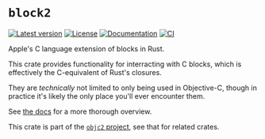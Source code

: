 # `block2`

[![Latest version](https://badgen.net/crates/v/block2)](https://crates.io/crates/block2)
[![License](https://badgen.net/badge/license/MIT/blue)](https://github.com/madsmtm/objc2/blob/master/LICENSE.txt)
[![Documentation](https://docs.rs/block2/badge.svg)](https://docs.rs/block2/)
[![CI](https://github.com/madsmtm/objc2/actions/workflows/ci.yml/badge.svg)](https://github.com/madsmtm/objc2/actions/workflows/ci.yml)

Apple's C language extension of blocks in Rust.

This crate provides functionality for interracting with C blocks, which is
effectively the C-equivalent of Rust's closures.

They are _technically_ not limited to only being used in Objective-C, though
in practice it's likely the only place you'll ever encounter them.

See [the docs](https://docs.rs/block2/) for a more thorough overview.

This crate is part of the [`objc2` project](https://github.com/madsmtm/objc2),
see that for related crates.
